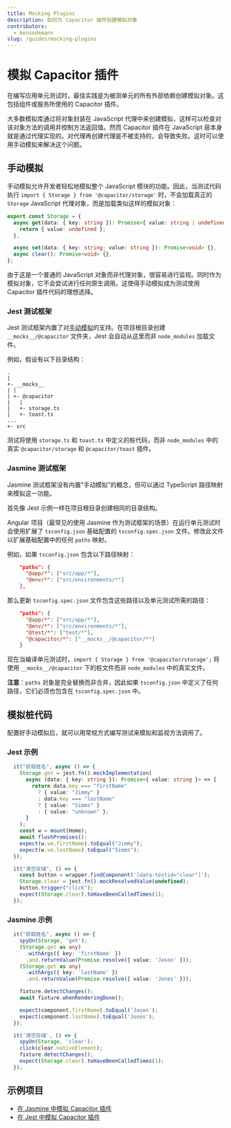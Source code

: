 ```yaml
---
title: Mocking Plugins
description: 如何为 Capacitor 插件创建模拟对象
contributors:
  - kensodemann
slug: /guides/mocking-plugins
---
```


# 模拟 Capacitor 插件

在编写应用单元测试时，最佳实践是为被测单元的所有外部依赖创建模拟对象。这包括组件或服务所使用的 Capacitor 插件。

大多数模拟库通过将对象封装在 JavaScript 代理中来创建模拟，这样可以检查对该对象方法的调用并控制方法返回值。然而 Capacitor 插件在 JavaScript 层本身就是通过代理实现的。对代理再创建代理是不被支持的，会导致失败。这时可以使用手动模拟来解决这个问题。

## 手动模拟

手动模拟允许开发者轻松地模拟整个 JavaScript 模块的功能。因此，当测试代码执行 `import { Storage } from '@capacitor/storage'` 时，不会加载真正的 `Storage` JavaScript 代理对象，而是加载类似这样的模拟对象：

```TypeScript
export const Storage = {
  async get(data: { key: string }): Promise<{ value: string | undefined }> {
    return { value: undefined };
  },

  async set(data: { key: string; value: string }): Promise<void> {},
  async clear(): Promise<void> {},
};
```

由于这是一个普通的 JavaScript 对象而非代理对象，很容易进行监视。同时作为模拟对象，它不会尝试进行任何原生调用。这使得手动模拟成为测试使用 Capacitor 插件代码的理想选择。

### Jest 测试框架

Jest 测试框架内置了对<a href="https://jestjs.io/docs/manual-mocks" _target="blank">手动模拟</a>的支持。在项目根目录创建 `__mocks__/@capacitor` 文件夹，Jest 会自动从这里而非 `node_modules` 加载文件。

例如，假设有以下目录结构：

```
.
|
+- __mocks__
| |
| +- @capacitor
|   |
|   +- storage.ts
|   +- toast.ts
...
+- src
```

测试将使用 `storage.ts` 和 `toast.ts` 中定义的桩代码，而非 `node_modules` 中的真实 `@capacitor/storage` 和 `@capacitor/toast` 插件。

### Jasmine 测试框架

Jasmine 测试框架没有内置"手动模拟"的概念，但可以通过 TypeScript 路径映射来模拟这一功能。

首先像 Jest 示例一样在项目根目录创建相同的目录结构。

Angular 项目（最常见的使用 Jasmine 作为测试框架的场景）在运行单元测试时会使用扩展了 `tsconfig.json` 基础配置的 `tsconfig.spec.json` 文件。修改此文件以扩展基础配置中的任何 `paths` 映射。

例如，如果 `tsconfig.json` 包含以下路径映射：

```JSON
    "paths": {
      "@app/*": ["src/app/*"],
      "@env/*": ["src/environments/*"]
    },
```

那么更新 `tsconfig.spec.json` 文件包含这些路径以及单元测试所需的路径：

```JSON
    "paths": {
      "@app/*": ["src/app/*"],
      "@env/*": ["src/environments/*"],
      "@test/*": ["test/*"],
      "@capacitor/*": ["__mocks__/@capacitor/*"]
    }
```

现在当编译单元测试时，`import { Storage } from '@capacitor/storage';` 将使用 `__mocks__/@capacitor` 下的桩文件而非 `node_modules` 中的真实文件。

**注意**：`paths` 对象是完全替换而非合并，因此如果 `tsconfig.json` 中定义了任何路径，它们必须也包含在 `tsconfig.spec.json` 中。

## 模拟桩代码

配置好手动模拟后，就可以用常规方式编写测试来模拟和监视方法调用了。

### Jest 示例

```TypeScript
  it("获取姓名", async () => {
    Storage.get = jest.fn().mockImplementation(
      async (data: { key: string }): Promise<{ value: string }> => {
        return data.key === "firstName"
          ? { value: "Jimmy" }
          : data.key === "lastName"
          ? { value: "Simms" }
          : { value: "unknown" };
      }
    );
    const w = mount(Home);
    await flushPromises();
    expect(w.vm.firstName).toEqual("Jimmy");
    expect(w.vm.lastName).toEqual("Simms");
  });

  it("清空存储", () => {
    const button = wrapper.findComponent('[data-testid="clear"]');
    Storage.clear = jest.fn().mockResolvedValue(undefined);
    button.trigger("click");
    expect(Storage.clear).toHaveBeenCalledTimes(1);
  });
```

### Jasmine 示例

```TypeScript
  it("获取姓名", async () => {
    spyOn(Storage, 'get');
    (Storage.get as any)
      .withArgs({ key: 'firstName' })
      .and.returnValue(Promise.resolve({ value: 'Jason' }));
    (Storage.get as any)
      .withArgs({ key: 'lastName' })
      .and.returnValue(Promise.resolve({ value: 'Jones' }));

    fixture.detectChanges();
    await fixture.whenRenderingDone();

    expect(component.firstName).toEqual('Jason');
    expect(component.lastName).toEqual('Jones');
  });

  it('清空存储', () => {
    spyOn(Storage, 'clear');
    click(clear.nativeElement);
    fixture.detectChanges();
    expect(Storage.clear).toHaveBeenCalledTimes(1);
  });
```

## 示例项目

- [在 Jasmine 中模拟 Capacitor 插件](https://github.com/ionic-team/cap-plugin-mock-jasmine)
- [在 Jest 中模拟 Capacitor 插件](https://github.com/ionic-team/cap-plugin-mock-jest)